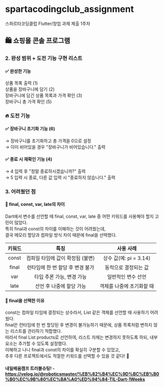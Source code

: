 # spartacodingclub_assignment
 스파르타코딩클럽 Flutter/창업 과제 제출 1주차

## 🛍️ 쇼핑몰 콘솔 프로그램
### 2. 완성 범위 + 도전 기능 구현 리스트
#### ✅ 완성한 기능
상품 목록 출력 (1)</br>
상품을 장바구니에 담기 (2)</br>
장바구니에 담긴 상품 목록과 가격 확인 (3)</br>
장바구니 총 가격 확인 (5)</br>
### 🔥 도전 기능
#### ✅ 장바구니 초기화 기능 (6)
→ 장바구니를 초기화하고 총 가격을 0으로 설정</br>
→ 이미 비어있을 경우 "장바구니가 비어있습니다." 출력</br>

#### ✅ 종료 시 재확인 기능 (4)
→ 4 입력 후 "정말 종료하시겠습니까?" 출력</br>
→ 5 입력 시 종료, 다른 값 입력 시 "종료하지 않습니다." 출력</br>

### 3. 어려웠던 점
#### 🔹 final, const, var, late의 차이
Dart에서 변수를 선언할 때 final, const, var, late 중 어떤 키워드를 사용해야 할지 고민이 많았다.</br>
특히 final과 const의 차이를 이해하는 것이 어려웠는데,</br>
결국 메모리 할당과 컴파일 방식 차이 때문에 final을 선택했다.</br>

|키워드|특징|사용 사례|
|:---:|:---:|:---:|
|const|컴파일 타임에 값이 확정됨 (불변)|상수 값(예: pi = 3.14)|
|final|런타임에 한 번 할당 후 변경 불가|동적으로 결정되는 값|
|var|타입 추론 가능, 변경 가능|일반적인 변수 선언|
|late|선언 후 나중에 할당 가능|객체를 나중에 초기화할 때|
#### 🔹 final을 선택한 이유
const는 컴파일 타임에 결정되는 상수라서, List<Product> 같은 객체를 선언할 때 사용하기 어려웠다.</br>
final은 런타임에 한 번 할당된 후 변경이 불가능하기 때문에, 상품 목록처럼 변하지 않는 리스트를 관리하기 적합했다.</br>
따라서 final List<Product> products로 선언하여, 리스트 자체는 변경하지 못하도록 하되, 내부 요소는 추가할 수 있도록 설정했다.</br>
이해하고 나니 final과 const의 차이를 확실히 구분할 수 있었고,</br>
추후 다른 프로젝트에서도 적절한 키워드를 선택할 수 있을 것 같다! 🚀</br>

#### 내일배움캠프 트러블슈팅! - https://velog.io/@roboticsmaster/%EB%82%B4%EC%9D%BC%EB%B0%B0%EC%9B%80%EC%BA%A0%ED%94%84-TIL-Dart-1Weeks